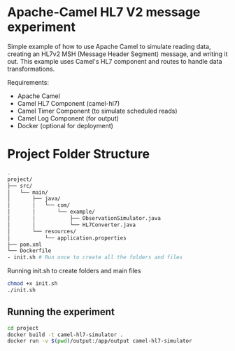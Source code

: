 # Apache-Camel HL7 V2 message experiment

Simple example of how to use Apache Camel to simulate reading data, creating an HL7v2 MSH (Message Header Segment) message, and writing it out. This example uses Camel's HL7 component and routes to handle data transformations.

Requirements:
- Apache Camel
- Camel HL7 Component (camel-hl7)
- Camel Timer Component (to simulate scheduled reads)
- Camel Log Component (for output)
- Docker (optional for deployment)

##

# Project Folder Structure

```bash
.
project/
├── src/
│   └── main/
│       ├── java/
│       │   └── com/
│       │       └── example/
│       │           ├── ObservationSimulator.java
│       │           └── HL7Converter.java
│       └── resources/
│           └── application.properties
├── pom.xml
└── Dockerfile
- init.sh # Run once to create all the folders and files
```

Running init.sh to create folders and main files

```bash
chmod +x init.sh
./init.sh
```

## Running the experiment

```bash
cd project
docker build -t camel-hl7-simulator .
docker run -v $(pwd)/output:/app/output camel-hl7-simulator
```
